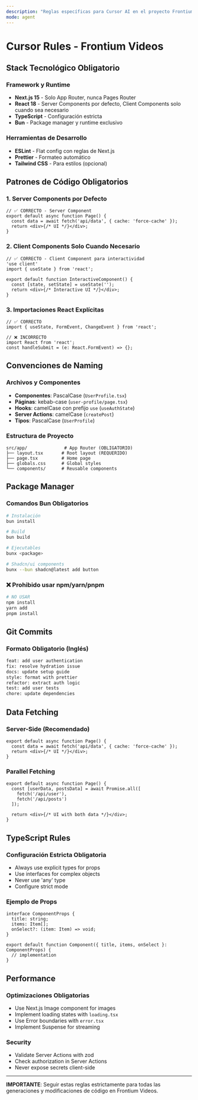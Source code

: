 ```yaml
---
description: "Reglas específicas para Cursor AI en el proyecto Frontium Videos"
mode: agent
---
```


# Cursor Rules - Frontium Videos

## Stack Tecnológico Obligatorio

### Framework y Runtime
- **Next.js 15** - Solo App Router, nunca Pages Router
- **React 18** - Server Components por defecto, Client Components solo cuando sea necesario
- **TypeScript** - Configuración estricta
- **Bun** - Package manager y runtime exclusivo

### Herramientas de Desarrollo
- **ESLint** - Flat config con reglas de Next.js
- **Prettier** - Formateo automático
- **Tailwind CSS** - Para estilos (opcional)

## Patrones de Código Obligatorios

### 1. Server Components por Defecto
```tsx
// ✅ CORRECTO - Server Component
export default async function Page() {
  const data = await fetch('api/data', { cache: 'force-cache' });
  return <div>{/* UI */}</div>;
}
```

### 2. Client Components Solo Cuando Necesario
```tsx
// ✅ CORRECTO - Client Component para interactividad
'use client'
import { useState } from 'react';

export default function InteractiveComponent() {
  const [state, setState] = useState('');
  return <div>{/* Interactive UI */}</div>;
}
```

### 3. Importaciones React Explícitas
```tsx
// ✅ CORRECTO
import { useState, FormEvent, ChangeEvent } from 'react';

// ❌ INCORRECTO
import React from 'react';
const handleSubmit = (e: React.FormEvent) => {};
```

## Convenciones de Naming

### Archivos y Componentes
- **Componentes**: PascalCase (`UserProfile.tsx`)
- **Páginas**: kebab-case (`user-profile/page.tsx`)
- **Hooks**: camelCase con prefijo `use` (`useAuthState`)
- **Server Actions**: camelCase (`createPost`)
- **Tipos**: PascalCase (`UserProfile`)

### Estructura de Proyecto
```
src/app/              # App Router (OBLIGATORIO)
├── layout.tsx       # Root layout (REQUERIDO)
├── page.tsx         # Home page
├── globals.css      # Global styles
└── components/      # Reusable components
```

## Package Manager

### Comandos Bun Obligatorios
```bash
# Instalación
bun install

# Build
bun build

# Ejecutables
bunx <package>

# Shadcn/ui components
bunx --bun shadcn@latest add button
```

### ❌ Prohibido usar npm/yarn/pnpm
```bash
# NO USAR
npm install
yarn add
pnpm install
```

## Git Commits

### Formato Obligatorio (Inglés)
```bash
feat: add user authentication
fix: resolve hydration issue
docs: update setup guide
style: format with prettier
refactor: extract auth logic
test: add user tests
chore: update dependencies
```

## Data Fetching

### Server-Side (Recomendado)
```tsx
export default async function Page() {
  const data = await fetch('api/data', { cache: 'force-cache' });
  return <div>{/* UI */}</div>;
}
```

### Parallel Fetching
```tsx
export default async function Page() {
  const [userData, postsData] = await Promise.all([
    fetch('/api/user'),
    fetch('/api/posts')
  ]);
  
  return <div>{/* UI with both data */}</div>;
}
```

## TypeScript Rules

### Configuración Estricta Obligatoria
- Always use explicit types for props
- Use interfaces for complex objects
- Never use 'any' type
- Configure strict mode

### Ejemplo de Props
```tsx
interface ComponentProps {
  title: string;
  items: Item[];
  onSelect?: (item: Item) => void;
}

export default function Component({ title, items, onSelect }: ComponentProps) {
  // implementation
}
```

## Performance

### Optimizaciones Obligatorias
- Use Next.js Image component for images
- Implement loading states with `loading.tsx`
- Use Error boundaries with `error.tsx`
- Implement Suspense for streaming

### Security
- Validate Server Actions with zod
- Check authorization in Server Actions
- Never expose secrets client-side

---

**IMPORTANTE**: Seguir estas reglas estrictamente para todas las generaciones y modificaciones de código en Frontium Videos. 